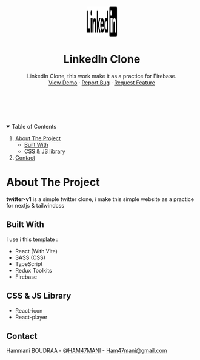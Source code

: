 <!--
 * Template Name      : LinkedIn
 * Template Version   : V 1.0.0
 * Template Url       : .....................
 * Language           : React with TypeScript
 * Contact Me : Skaype   :- Boudraa.Hammani
 *				      Facebook :- Ham mani
 *				      Email    :- Ham47mani@gmail.com
-->



<!-- PROJECT LOGO -->
<br />
<p align="center">
  <a href="https://ham47mani.github.io/linkedin-clone/">
    <img src="public/imgs/linkedIn-home.svg" alt="Logo" width="80" height="80">
  </a>

  <h1 align="center">LinkedIn Clone</h1>

  <p align="center">
    LinkedIn Clone, this work  make it as a practice for Firebase.
    <br />
    <a href="https://hb-linkedin-clone.netlify.app">View Demo</a>
    ·
    <a href="https://github.com/Ham47Mani/linkedin-clone/issues">Report Bug</a>
    ·
    <a href="https://github.com/Ham47Mani/linkedin-clone/issues">Request Feature</a>
  </p>
</p>

<br />
<br />


<br />
<br />
<br />

<!-- TABLE OF CONTENTS -->
<details open="open">
  <summary>Table of Contents</summary>
  <ol>
    <li>
      <a href="#about-the-project">About The Project</a>
      <ul>
        <li><a href="#built-with">Built With</a></li>
        <li><a href="#CSS & JS Library">CSS & JS library</a></li>
      </ul>
    </li>
    <li><a href="#contact">Contact</a></li>
  </ol>
</details>



<!-- ABOUT THE PROJECT -->
# About The Project


<b>twitter-v1</b> is a simple twitter clone, i make this simple website as a practice for nextjs & tailwindcss

## Built With

I use i this template :

* React (With Vite)
* SASS (CSS)
* TypeScript
* Redux Toolkits
* Firebase

## CSS & JS Library
* React-icon
* React-player

<!-- CONTACT -->
## Contact

Hammani BOUDRAA - [@HAM47MANI](https://twitter.com/Ham7Mani) - Ham47mani@gmail.com
